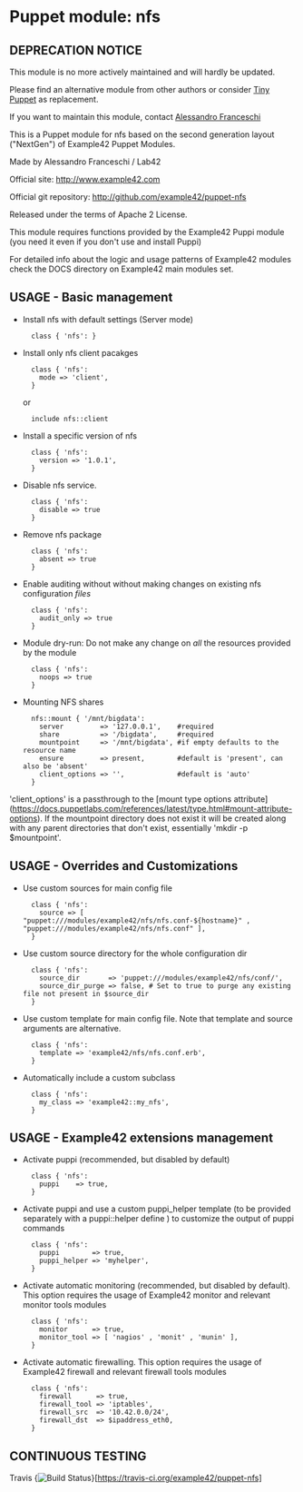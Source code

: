 # Puppet module: nfs

## DEPRECATION NOTICE
This module is no more actively maintained and will hardly be updated.

Please find an alternative module from other authors or consider [Tiny Puppet](https://github.com/example42/puppet-tp) as replacement.

If you want to maintain this module, contact [Alessandro Franceschi](https://github.com/alvagante)


This is a Puppet module for nfs based on the second generation layout ("NextGen") of Example42 Puppet Modules.

Made by Alessandro Franceschi / Lab42

Official site: http://www.example42.com

Official git repository: http://github.com/example42/puppet-nfs

Released under the terms of Apache 2 License.

This module requires functions provided by the Example42 Puppi module (you need it even if you don't use and install Puppi)

For detailed info about the logic and usage patterns of Example42 modules check the DOCS directory on Example42 main modules set.


## USAGE - Basic management

* Install nfs with default settings (Server mode)

        class { 'nfs': }

* Install only nfs client pacakges

        class { 'nfs':
          mode => 'client',
        }

  or 

        include nfs::client

* Install a specific version of nfs

        class { 'nfs':
          version => '1.0.1',
        }

* Disable nfs service.

        class { 'nfs':
          disable => true
        }

* Remove nfs package

        class { 'nfs':
          absent => true
        }

* Enable auditing without without making changes on existing nfs configuration *files*

        class { 'nfs':
          audit_only => true
        }

* Module dry-run: Do not make any change on *all* the resources provided by the module

        class { 'nfs':
          noops => true
        }

* Mounting NFS shares

        nfs::mount { '/mnt/bigdata':
          server         => '127.0.0.1',    #required
          share          => '/bigdata',     #required
          mountpoint     => '/mnt/bigdata', #if empty defaults to the resource name
          ensure         => present,        #default is 'present', can also be 'absent'
          client_options => '',             #default is 'auto'
        }

'client_options' is a passthrough to the [mount type options attribute] (https://docs.puppetlabs.com/references/latest/type.html#mount-attribute-options).
If the mountpoint directory does not exist it will be created along with any parent directories that don't exist, essentially 'mkdir -p $mountpoint'.


## USAGE - Overrides and Customizations
* Use custom sources for main config file 

        class { 'nfs':
          source => [ "puppet:///modules/example42/nfs/nfs.conf-${hostname}" , "puppet:///modules/example42/nfs/nfs.conf" ], 
        }


* Use custom source directory for the whole configuration dir

        class { 'nfs':
          source_dir       => 'puppet:///modules/example42/nfs/conf/',
          source_dir_purge => false, # Set to true to purge any existing file not present in $source_dir
        }

* Use custom template for main config file. Note that template and source arguments are alternative. 

        class { 'nfs':
          template => 'example42/nfs/nfs.conf.erb',
        }

* Automatically include a custom subclass

        class { 'nfs':
          my_class => 'example42::my_nfs',
        }


## USAGE - Example42 extensions management 
* Activate puppi (recommended, but disabled by default)

        class { 'nfs':
          puppi    => true,
        }

* Activate puppi and use a custom puppi_helper template (to be provided separately with a puppi::helper define ) to customize the output of puppi commands 

        class { 'nfs':
          puppi        => true,
          puppi_helper => 'myhelper', 
        }

* Activate automatic monitoring (recommended, but disabled by default). This option requires the usage of Example42 monitor and relevant monitor tools modules

        class { 'nfs':
          monitor      => true,
          monitor_tool => [ 'nagios' , 'monit' , 'munin' ],
        }

* Activate automatic firewalling. This option requires the usage of Example42 firewall and relevant firewall tools modules

        class { 'nfs':       
          firewall      => true,
          firewall_tool => 'iptables',
          firewall_src  => '10.42.0.0/24',
          firewall_dst  => $ipaddress_eth0,
        }


## CONTINUOUS TESTING

Travis {<img src="https://travis-ci.org/example42/puppet-nfs.png?branch=master" alt="Build Status" />}[https://travis-ci.org/example42/puppet-nfs]
